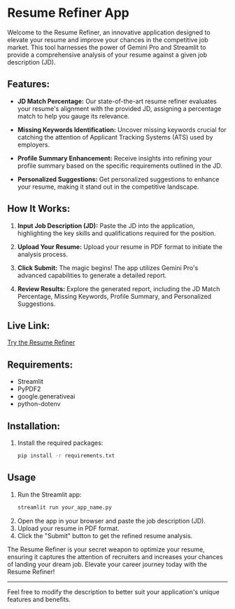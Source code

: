 # Resume Refiner App

Welcome to the Resume Refiner, an innovative application designed to elevate your resume and improve your chances in the competitive job market. This tool harnesses the power of Gemini Pro and Streamlit to provide a comprehensive analysis of your resume against a given job description (JD).

## Features:

- **JD Match Percentage:** Our state-of-the-art resume refiner evaluates your resume's alignment with the provided JD, assigning a percentage match to help you gauge its relevance.

- **Missing Keywords Identification:** Uncover missing keywords crucial for catching the attention of Applicant Tracking Systems (ATS) used by employers.

- **Profile Summary Enhancement:** Receive insights into refining your profile summary based on the specific requirements outlined in the JD.

- **Personalized Suggestions:** Get personalized suggestions to enhance your resume, making it stand out in the competitive landscape.

## How It Works:

1. **Input Job Description (JD):** Paste the JD into the application, highlighting the key skills and qualifications required for the position.

2. **Upload Your Resume:** Upload your resume in PDF format to initiate the analysis process.

3. **Click Submit:** The magic begins! The app utilizes Gemini Pro's advanced capabilities to generate a detailed report.

4. **Review Results:** Explore the generated report, including the JD Match Percentage, Missing Keywords, Profile Summary, and Personalized Suggestions.

## Live Link:
[Try the Resume Refiner](https://resumerefiner.streamlit.app/)

## Requirements:
- Streamlit
- PyPDF2
- google.generativeai
- python-dotenv

## Installation:
1. Install the required packages:
   ```bash
   pip install -r requirements.txt
   ```

## Usage
1. Run the Streamlit app:
   ```bash
   streamlit run your_app_name.py
   ```
2. Open the app in your browser and paste the job description (JD).
3. Upload your resume in PDF format.
4. Click the "Submit" button to get the refined resume analysis.


The Resume Refiner is your secret weapon to optimize your resume, ensuring it captures the attention of recruiters and increases your chances of landing your dream job. Elevate your career journey today with the Resume Refiner!

---

Feel free to modify the description to better suit your application's unique features and benefits.

